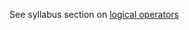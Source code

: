 See syllabus section on [logical operators](https://codeyourfuture.github.io/syllabus-master/js-core/week-05/lesson.html#logical-operators)